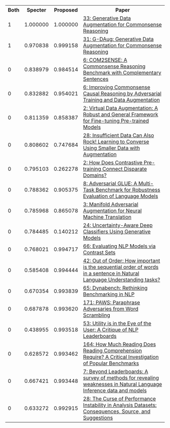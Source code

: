 <html><table><tr>
<th>Both</th>
<th>Specter</th>
<th>Proposed</th>
<th>Paper</th>
</tr>
<tr>
<td>1</td>
<td>1.000000</td>
<td>1.000000</td>
<td><a href="https://www.semanticscholar.org/paper/1b8a5210f5ec202d3c6b880f389ca9ddc6fbaf9a">33: Generative Data Augmentation for Commonsense Reasoning</a></td>
</tr>
<tr>
<td>1</td>
<td>0.970838</td>
<td>0.999158</td>
<td><a href="https://www.semanticscholar.org/paper/509a275d2563e08a193d4b032f43dd9eb9e6c575">31: G-DAug: Generative Data Augmentation for Commonsense Reasoning</a></td>
</tr>
<tr>
<td>0</td>
<td>0.838979</td>
<td>0.984514</td>
<td><a href="https://www.semanticscholar.org/paper/6597d61bdb531051678c773526758a6dc113b9ce">6: COM2SENSE: A Commonsense Reasoning Benchmark with Complementary Sentences</a></td>
</tr>
<tr>
<td>0</td>
<td>0.832882</td>
<td>0.954021</td>
<td><a href="https://www.semanticscholar.org/paper/be5c4cbde12db1c7bb89e3775e41e207aa4f9ed3">6: Improving Commonsense Causal Reasoning by Adversarial Training and Data Augmentation</a></td>
</tr>
<tr>
<td>0</td>
<td>0.811359</td>
<td>0.858387</td>
<td><a href="https://www.semanticscholar.org/paper/c44ec5fe53b0349b7239ab1c08135f7cb0f1c96d">2: Virtual Data Augmentation: A Robust and General Framework for Fine-tuning Pre-trained Models</a></td>
</tr>
<tr>
<td>0</td>
<td>0.808602</td>
<td>0.747684</td>
<td><a href="https://www.semanticscholar.org/paper/4cd2bd79b0e0aa3a104799337d37b13149ffeff9">28: Insufficient Data Can Also Rock! Learning to Converse Using Smaller Data with Augmentation</a></td>
</tr>
<tr>
<td>0</td>
<td>0.795103</td>
<td>0.262278</td>
<td><a href="https://www.semanticscholar.org/paper/fec31ef31e4c0ff30618e5caa30ea15e3265e489">2: How Does Contrastive Pre-training Connect Disparate Domains?</a></td>
</tr>
<tr>
<td>0</td>
<td>0.788362</td>
<td>0.905375</td>
<td><a href="https://www.semanticscholar.org/paper/8436897e713c2242d6291df9a6a33c1544d4dd39">8: Adversarial GLUE: A Multi-Task Benchmark for Robustness Evaluation of Language Models</a></td>
</tr>
<tr>
<td>0</td>
<td>0.785968</td>
<td>0.865078</td>
<td><a href="https://www.semanticscholar.org/paper/e327186b75e8359ea10c7258c2fdcf93c437e2a5">3: Manifold Adversarial Augmentation for Neural Machine Translation</a></td>
</tr>
<tr>
<td>0</td>
<td>0.784485</td>
<td>0.140212</td>
<td><a href="https://www.semanticscholar.org/paper/a9ced877c5ac8563053e246ac1e3cc690f24609d">24: Uncertainty-Aware Deep Classifiers Using Generative Models</a></td>
</tr>
<tr>
<td>0</td>
<td>0.768021</td>
<td>0.994717</td>
<td><a href="https://www.semanticscholar.org/paper/9fec5868542b4d9070306f1418d1d21666226e90">66: Evaluating NLP Models via Contrast Sets</a></td>
</tr>
<tr>
<td>0</td>
<td>0.585408</td>
<td>0.994444</td>
<td><a href="https://www.semanticscholar.org/paper/776a49616c84d52e8fff9911c561e3bac90910eb">42: Out of Order: How important is the sequential order of words in a sentence in Natural Language Understanding tasks?</a></td>
</tr>
<tr>
<td>0</td>
<td>0.670354</td>
<td>0.993839</td>
<td><a href="https://www.semanticscholar.org/paper/77a096d80eb4dd4ccd103d1660c5a5498f7d026b">65: Dynabench: Rethinking Benchmarking in NLP</a></td>
</tr>
<tr>
<td>0</td>
<td>0.687878</td>
<td>0.993620</td>
<td><a href="https://www.semanticscholar.org/paper/fc09d6486be1c9bbfbef4165ce3c1ab664e5d084">171: PAWS: Paraphrase Adversaries from Word Scrambling</a></td>
</tr>
<tr>
<td>0</td>
<td>0.438955</td>
<td>0.993518</td>
<td><a href="https://www.semanticscholar.org/paper/6260e0e330d4f913d8c4dda7aa42043c05b07a6d">53: Utility is in the Eye of the User: A Critique of NLP Leaderboards</a></td>
</tr>
<tr>
<td>0</td>
<td>0.628572</td>
<td>0.993462</td>
<td><a href="https://www.semanticscholar.org/paper/e0c66240239263f16159eef166a391d3939ae2d5">164: How Much Reading Does Reading Comprehension Require? A Critical Investigation of Popular Benchmarks</a></td>
</tr>
<tr>
<td>0</td>
<td>0.667421</td>
<td>0.993448</td>
<td><a href="https://www.semanticscholar.org/paper/4311eefc03a3f391bae39ebf364cbd5f8b90a001">7: Beyond Leaderboards: A survey of methods for revealing weaknesses in Natural Language Inference data and models</a></td>
</tr>
<tr>
<td>0</td>
<td>0.633272</td>
<td>0.992915</td>
<td><a href="https://www.semanticscholar.org/paper/82a44fbe798d514c81439c90c655975a32c2af10">28: The Curse of Performance Instability in Analysis Datasets: Consequences, Source, and Suggestions</a></td>
</tr>
</table></html>
